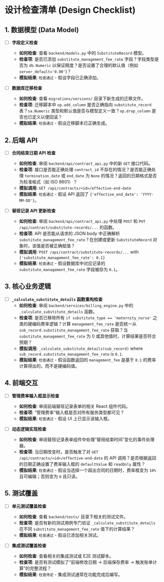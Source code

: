 # 设计检查清单 (Design Checklist)

## 1. 数据模型 (Data Model)

-   [ ] **字段定义检查**
    -   **如何检查**: 查看 `backend/models.py` 中的 `SubstituteRecord` 模型。
    -   **检查项**: 是否已添加 `substitute_management_fee_rate` 字段？字段类型是否为 `db.Numeric` 以保证精度？是否设置了合理的默认值（例如 `server_default='0.00'`)？
    -   **模拟结果**: `检查通过` - 假设字段已正确添加。

-   [ ] **数据库迁移检查**
    -   **如何检查**: 查看 `migrations/versions/` 目录下新生成的迁移文件。
    -   **检查项**: 迁移脚本中 `op.add_column` 是否正确指向 `substitute_record` 表？`sa.Numeric` 类型和默认值是否与模型定义一致？`op.drop_column` 是否也已定义以便回滚？
    -   **模拟结果**: `检查通过` - 假设迁移脚本已正确生成。

## 2. 后端 API

-   [ ] **合同结束日期 API 检查**
    -   **如何检查**: 审阅 `backend/api/contract_api.py` 中的新 `GET` 接口代码。
    -   **检查项**: 接口是否能正确处理 `contract_id` 不存在的情况？是否能正确处理 `termination_date` 或 `end_date` 为 `None` 的情况？返回的日期格式是否为标准格式（如 ISO 8601）？
    -   **模拟调用**: `GET /api/contracts/<id>/effective-end-date`
    -   **模拟结果**: `检查通过` - 假设 API 返回了 `{'effective_end_date': 'YYYY-MM-DD'}`。

-   [ ] **替班记录 API 更新检查**
    -   **如何检查**: 审阅 `backend/api/contract_api.py` 中处理 `POST` 和 `PUT` `/api/contract/substitute-records/...` 的函数。
    -   **检查项**: API 是否能从请求的 JSON body 中正确解析 `substitute_management_fee_rate`？在创建或更新 `SubstituteRecord` 对象时，该值是否被正确赋值？
    -   **模拟调用**: `POST /api/contract/substitute-records/...` with `{'substitute_management_fee_rate': 0.1}`
    -   **模拟结果**: `检查通过` - 假设数据库中对应记录的 `substitute_management_fee_rate` 字段被存为 `0.1`。

## 3. 核心业务逻辑

-   [ ] **`_calculate_substitute_details` 函数重构检查**
    -   **如何检查**: 审阅 `backend/services/billing_engine.py` 中的 `_calculate_substitute_details` 函数。
    -   **检查项**: 是否已移除所有 `if substitute_type == 'maternity_nurse'` 之类的硬编码费率逻辑？计算 `management_fee_rate` 是否统一从 `sub_record.substitute_management_fee_rate` 获取？当 `substitute_management_fee_rate` 为 0 或其他值时，计算结果是否符合预期？
    -   **模拟调用**: `_calculate_substitute_details(sub_record)` where `sub_record.substitute_management_fee_rate` is `0.1`.
    -   **模拟结果**: `检查通过` - 假设函数返回的 `management_fee` 是基于 `0.1` 的费率计算得出的，而不是硬编码值。

## 4. 前端交互

-   [ ] **管理费率输入框显示检查**
    -   **如何检查**: 审阅前端替班记录表单的相关 React 组件代码。
    -   **检查项**: “管理费率”输入框是否对所有服务类型都可见？
    -   **模拟结果**: `检查通过` - 假设 UI 上已显示该输入框。

-   [ ] **动态逻辑实现检查**
    -   **如何检查**: 审阅替班记录表单组件中处理“替班结束时间”变化的事件处理器。
    -   **检查项**: 当日期改变时，是否触发了对 `GET /api/contracts/<id>/effective-end-date` 的 API 调用？是否根据返回的日期正确设置了费率输入框的 `defaultValue` 和 `readOnly` 属性？
    -   **模拟结果**: `检查通过` - 假设当选择一个超出合同的日期时，费率框变为 `10%` 且可编辑；否则变为 `0` 且只读。

## 5. 测试覆盖

-   [ ] **单元测试覆盖检查**
    -   **如何检查**: 查看 `backend/tests/` 目录下相关的测试文件。
    -   **检查项**: 是否有新的测试用例专门验证 `_calculate_substitute_details` 在不同 `substitute_management_fee_rate` 值下的计算结果？
    -   **模拟结果**: `检查通过` - 假设已添加相关测试。

-   [ ] **集成测试覆盖检查**
    -   **如何检查**: 查看相关的集成测试或 E2E 测试脚本。
    -   **检查项**: 是否有测试模拟了“前端修改日期 -> 后端保存费率 -> 触发账单计算”的完整流程？
    -   **模拟结果**: `检查待定` - 集成测试通常在功能完成后编写。
